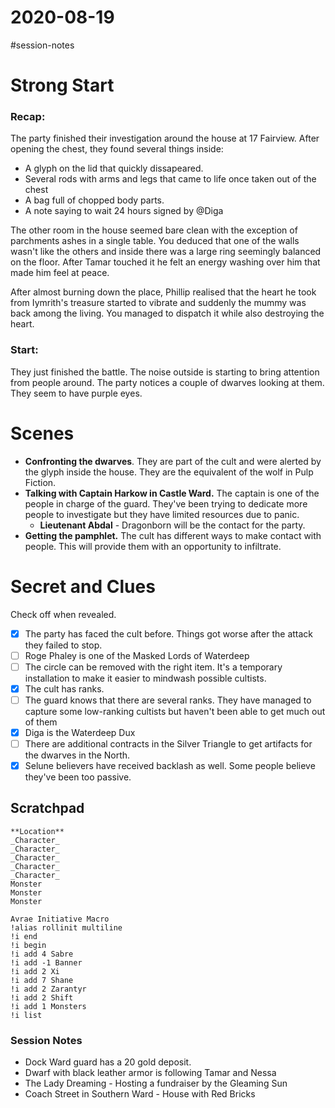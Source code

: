 # 2020-08-19

\#session-notes 

# Strong Start

### Recap:

The party finished their investigation around the house at 17 Fairview. After opening the chest, they found several things inside:

* A glyph on the lid that quickly dissapeared.
* Several rods with arms and legs that came to life once taken out of the chest
* A bag full of chopped body parts.
* A note saying to wait 24 hours signed by @Diga

The other room in the house seemed bare clean with the exception of parchments ashes in a single table. You deduced that one of the walls wasn't like the others and inside there was a large ring seemingly balanced on the floor. After Tamar touched it he felt an energy washing over him that made him feel at peace.

After almost burning down the place, Phillip realised that the heart he took from Iymrith's treasure started to vibrate and suddenly the mummy was back among the living. You managed to dispatch it while also destroying the heart.

### Start:

They just finished the battle. The noise outside is starting to bring attention from people around. The party notices a couple of dwarves looking at them. They seem to have purple eyes.

# Scenes

* **Confronting the dwarves**. They are part of the cult and were alerted by the glyph inside the house. They are the equivalent of the wolf in Pulp Fiction.
* **Talking with Captain Harkow in Castle Ward.** The captain is one of the people in charge of the guard. They've been trying to dedicate more people to investigate but they have limited resources due to panic.
  * **Lieutenant Abdal** - Dragonborn will be the contact for the party.
* **Getting the pamphlet.** The cult has different ways to make contact with people. This will provide them with an opportunity to infiltrate.

# Secret and Clues

Check off when revealed.

* [x] The party has faced the cult before. Things got worse after the attack they failed to stop.
* [ ] Roge Phaley is one of the Masked Lords of Waterdeep
* [ ] The circle can be removed with the right item. It's a temporary installation to make it easier to mindwash possible cultists.
* [x] The cult has ranks.
* [ ] The guard knows that there are several ranks. They have managed to capture some low-ranking cultists but haven't been able to get much out of them
* [x] Diga is the Waterdeep Dux
* [ ] There are additional contracts in the Silver Triangle to get artifacts for the dwarves in the North.
* [x] Selune believers have received backlash as well. Some people believe they've been too passive.

## Scratchpad

````
**Location**
_Character_
_Character_
_Character_
_Character_
_Character_
Monster
Monster
Monster

Avrae Initiative Macro
!alias rollinit multiline
!i end
!i begin
!i add 4 Sabre
!i add -1 Banner
!i add 2 Xi
!i add 7 Shane
!i add 2 Zarantyr
!i add 2 Shift
!i add 1 Monsters
!i list
````

### Session Notes

* Dock Ward guard has a 20 gold deposit.
* Dwarf with black leather armor is following Tamar and Nessa
* The Lady Dreaming - Hosting a fundraiser by the Gleaming Sun
* Coach Street in Southern Ward - House with Red Bricks

